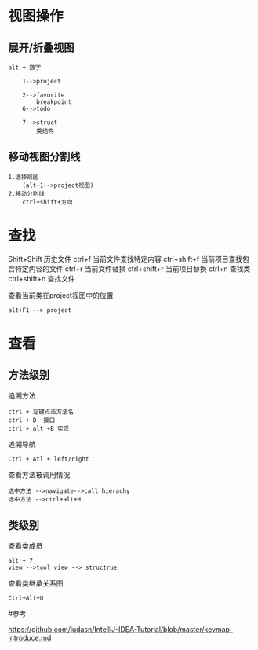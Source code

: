 
# 视图操作

## 展开/折叠视图

    alt + 数字
    
        1-->project
        
        2-->favorite
            breakpoint
        6-->todo
            
        7-->struct
            类结构

## 移动视图分割线

    1.选择视图  
        (alt+1-->project视图)
    2.移动分割线
        ctrl+shift+方向




# 查找 

Shift+Shift 历史文件 
ctrl+f 当前文件查找特定内容 
ctrl+shift+f 当前项目查找包含特定内容的文件 
ctrl+r 当前文件替换 
ctrl+shift+r 当前项目替换 
ctrl+n 查找类 
ctrl+shift+n 查找文件 


查看当前类在project视图中的位置
    
    alt+F1 --> project

# 查看

## 方法级别

追溯方法

    ctrl + 左键点击方法名
    ctrl + B  接口
    ctrl + alt +B 实现
            
追溯导航

    Ctrl + Atl + left/right   

查看方法被调用情况

    选中方法 -->navigate-->call hierachy
    选中方法 -->ctrl+alt+H



## 类级别

查看类成员

    alt + 7
    view -->tool view --> structrue

查看类继承关系图

    Ctrl+Alt+U




#参考

https://github.com/judasn/IntelliJ-IDEA-Tutorial/blob/master/keymap-introduce.md


